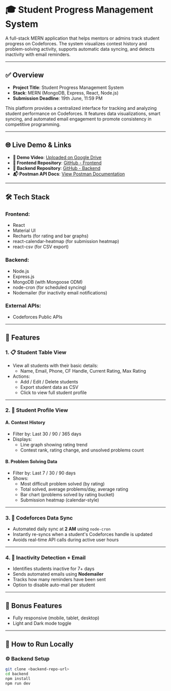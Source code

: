 # 🎓 Student Progress Management System

A full-stack MERN application that helps mentors or admins track student progress on Codeforces. The system visualizes contest history and problem-solving activity, supports automatic data syncing, and detects inactivity with email reminders.

---

## ✅ Overview

- **Project Title**: Student Progress Management System  
- **Stack**: MERN (MongoDB, Express, React, Node.js)  
- **Submission Deadline**: 19th June, 11:59 PM  

This platform provides a centralized interface for tracking and analyzing student performance on Codeforces. It features data visualizations, smart syncing, and automated email engagement to promote consistency in competitive programming.

---

## 🌐 Live Demo & Links

- **🎥 Demo Video**: [Uploaded on Google Drive](https://drive.google.com/file/d/1htonImabnq5Fungbq2-RMECoMUSLoW7M/view?usp=drivesdk)  
- **🔗 Frontend Repository**: [GitHub - Frontend](https://github.com/Agrahariabhishek22/Codeforces-Student-Management-System-Frontend)  
- **🔗 Backend Repository**: [GitHub - Backend](https://github.com/Agrahariabhishek22/Codeforces-Student-Management-System-Backend)  
- **📬 Postman API Docs**: [View Postman Documentation](https://documenter.getpostman.com/view/36767454/2sB2x9kr31)

---

## 🛠 Tech Stack

### Frontend:
- React
- Material UI
- Recharts (for rating and bar graphs)
- react-calendar-heatmap (for submission heatmap)
- react-csv (for CSV export)

### Backend:
- Node.js
- Express.js
- MongoDB (with Mongoose ODM)
- node-cron (for scheduled syncing)
- Nodemailer (for inactivity email notifications)

### External APIs:
- Codeforces Public APIs

---

## 🚀 Features

### 1. 📋 Student Table View
- View all students with their basic details:
  - Name, Email, Phone, CF Handle, Current Rating, Max Rating
- Actions:
  - Add / Edit / Delete students
  - Export student data as CSV
  - Click to view full student profile

---

### 2. 👤 Student Profile View

#### A. Contest History
- Filter by: Last 30 / 90 / 365 days
- Displays:
  - Line graph showing rating trend
  - Contest rank, rating change, and unsolved problems count

#### B. Problem Solving Data
- Filter by: Last 7 / 30 / 90 days
- Shows:
  - Most difficult problem solved (by rating)
  - Total solved, average problems/day, average rating
  - Bar chart (problems solved by rating bucket)
  - Submission heatmap (calendar-style)

---

### 3. 🔁 Codeforces Data Sync
- Automated daily sync at **2 AM** using `node-cron`
- Instantly re-syncs when a student's Codeforces handle is updated
- Avoids real-time API calls during active user hours

---

### 4. 📧 Inactivity Detection + Email
- Identifies students inactive for 7+ days
- Sends automated emails using **Nodemailer**
- Tracks how many reminders have been sent
- Option to disable auto-mail per student

---

## 🎨 Bonus Features
- Fully responsive (mobile, tablet, desktop)
- Light and Dark mode toggle

---

## 🏁 How to Run Locally

### ⚙️ Backend Setup
```bash
git clone <backend-repo-url>
cd backend
npm install
npm run dev
